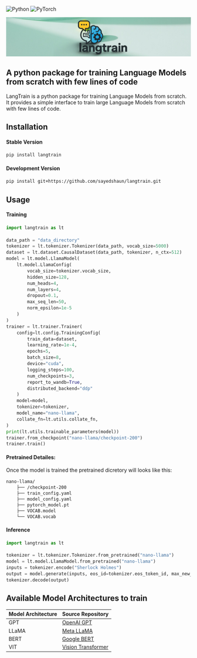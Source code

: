 ![Python](https://img.shields.io/badge/python-3670A0?style=plastic&logo=python&logoColor=ffdd54) ![PyTorch](https://img.shields.io/badge/PyTorch-%23EE4C2C.svg?style=plastic&logo=PyTorch&logoColor=white)

![alt text](docs/static/logo.png)

## A python package for training Language Models from scratch with few lines of code

LangTrain is a python package for training Language Models from scratch. It provides a simple interface to train large Language Models from scratch with few lines of code.

## Installation

#### Stable Version
```bash
pip install langtrain
```

#### Development Version
```bash
pip install git+https://github.com/sayedshaun/langtrain.git
```

## Usage

#### Training

```python
import langtrain as lt

data_path = "data_directory"
tokenizer = lt.tokenizer.Tokenizer(data_path, vocab_size=5000)
dataset = lt.dataset.CausalDataset(data_path, tokenizer, n_ctx=512)
model = lt.model.LlamaModel(
    lt.model.LlamaConfig(
        vocab_size=tokenizer.vocab_size,
        hidden_size=128,
        num_heads=4,
        num_layers=4,
        dropout=0.1,
        max_seq_len=50,
        norm_epsilon=1e-5
    )
)
trainer = lt.trainer.Trainer(
    config=lt.config.TrainingConfig(
        train_data=dataset,
        learning_rate=1e-4,
        epochs=5,
        batch_size=8,
        device="cuda",
        logging_steps=100,
        num_checkpoints=3,
        report_to_wandb=True,
        distributed_backend="ddp"
    )
    model=model,
    tokenizer=tokenizer,
    model_name="nano-llama",
    collate_fn=lt.utils.collate_fn,
)
print(lt.utils.trainable_parameters(model))
trainer.from_checkpoint("nano-llama/checkpoint-200")
trainer.train()
```

#### Pretrained Detailes:
Once the model is trained the pretrained dicretory will looks like this:
```
nano-llama/
    ├── /checkpoint-200
    ├── train_config.yaml
    ├── model_config.yaml
    ├── pytorch_model.pt
    ├── VOCAB.model
    └── VOCAB.vocab
```

#### Inference

```python
import langtrain as lt

tokenizer = lt.tokenizer.Tokenizer.from_pretrained("nano-llama")
model = lt.model.LlamaModel.from_pretrained("nano-llama")
inputs = tokenizer.encode("Sherlock Holmes")
output = model.generate(inputs, eos_id=tokenizer.eos_token_id, max_new_tokens=50)
tokenizer.decode(output)
```

## Available Model Architectures to train

| Model Architecture | Source Repository |
|--------------------|--------------------------------------------|
| GPT                | [OpenAI GPT](https://openai.com/index/language-unsupervised/) |
| LLaMA              | [Meta LLaMA](https://arxiv.org/abs/2302.13971) |
| BERT               | [Google BERT](https://arxiv.org/abs/1810.04805) |
| VIT                | [Vision Transformer](https://arxiv.org/abs/2010.11929) |